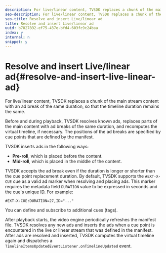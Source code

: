 ```yaml
---
description: For live/linear content, TVSDK replaces a chunk of the main stream content with an ad break of the same duration, so that the timeline duration remains the same.
seo-description: For live/linear content, TVSDK replaces a chunk of the main stream content with an ad break of the same duration, so that the timeline duration remains the same.
seo-title: Resolve and insert Live/linear ad
title: Resolve and insert Live/linear ad
uuid: b7827832-ef75-437e-bfd4-603fc9c24baa
index: y
internal: n
snippet: y
---
```


# Resolve and insert Live/linear ad{#resolve-and-insert-live-linear-ad}

For live/linear content, TVSDK replaces a chunk of the main stream content with an ad break of the same duration, so that the timeline duration remains the same.

Before and during playback, TVSDK resolves known ads, replaces parts of the main content with ad breaks of the same duration, and recomputes the virtual timeline, if necessary. The positions of the ad breaks are specified by cue points that are defined by the manifest.

TVSDK inserts ads in the following ways:

* **Pre-roll**, which is placed before the content. 
* **Mid-roll**, which is placed in the middle of the content.

TVSDK accepts the ad break even if the duration is longer or shorter than the cue point replacement duration. By default, TVSDK supports the `#EXT-X-CUE` cue as a valid ad marker when resolving and placing ads. This marker requires the metadata field `DURATION` value to be expressed in seconds and the cue's unique ID. For example: 

```
#EXT-X-CUE:DURATION=27,ID="..."
```

You can define and subscribe to additional cues (tags).

After playback starts, the video engine periodically refreshes the manifest file. TVSDK resolves any new ads and inserts the ads when a cue point is encountered in the live or linear stream that was defined in the manifest. After ads are resolved and inserted, TVSDK computes the virtual timeline again and dispatches a `TimelineItemsUpdatedEventListener.onTimelineUpdated` event. 
